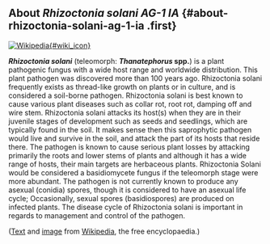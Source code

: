 About *Rhizoctonia solani AG-1 IA* {#about-rhizoctonia-solani-ag-1-ia .first}
----------------------------------

[![Wikipedia](/img/wikipedia_logo_v2_en.png){#wiki_icon}](http://en.wikipedia.org/wiki/Rhizoctonia_solani)

***Rhizoctonia solani*** (teleomorph: ***Thanatephorus* spp.**) is a
plant pathogenic fungus with a wide host range and worldwide
distribution. This plant pathogen was discovered more than 100 years
ago. Rhizoctonia solani frequently exists as thread-like growth on
plants or in culture, and is considered a soil-borne pathogen.
Rhizoctonia solani is best known to cause various plant diseases such as
collar rot, root rot, damping off and wire stem. Rhizoctonia solani
attacks its host(s) when they are in their juvenile stages of
development such as seeds and seedlings, which are typically found in
the soil. It makes sense then this saprophytic pathogen would live and
survive in the soil, and attack the part of its hosts that reside there.
The pathogen is known to cause serious plant losses by attacking
primarily the roots and lower stems of plants and although it has a wide
range of hosts, their main targets are herbaceous plants. Rhizoctonia
Solani would be considered a basidiomycete fungus if the teleomorph
stage were more abundant. The pathogen is not currently known to produce
any asexual (conidia) spores, though it is considered to have an asexual
life cycle; Occasionally, sexual spores (basidiospores) are produced on
infected plants. The disease cycle of Rhizoctonia solani is important in
regards to management and control of the pathogen.

([Text](http://en.wikipedia.org/wiki/Rhizoctonia_solani) and
[image](http://commons.wikimedia.org/wiki/File:Rhizoctonia_hyphae_160X.png)
from [Wikipedia](http://en.wikipedia.org/), the free encyclopaedia.)
